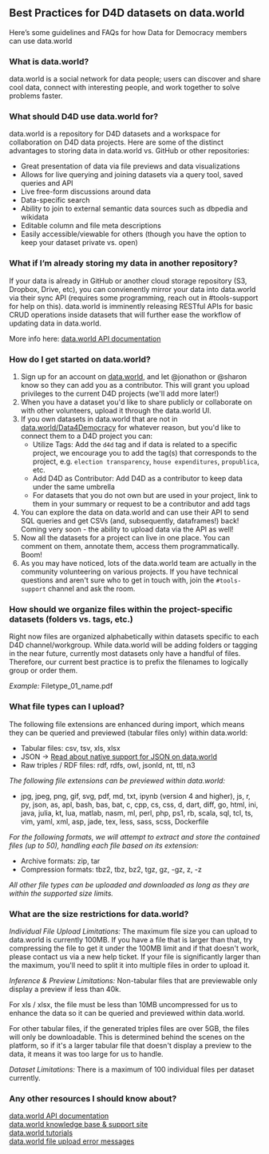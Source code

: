 ## Best Practices for D4D datasets on data.world
Here’s some guidelines and FAQs for how Data for Democracy members can use data.world  

### What is data.world?   
data.world is a social network for data people; users can discover and share cool data, connect with interesting people, and work together to solve problems faster. 

### What should D4D use data.world for?   
data.world is a repository for D4D datasets and a workspace for collaboration on D4D data projects. Here are some of the distinct advantages to storing data in data.world vs. GitHub or other repositories:
* Great presentation of data via file previews and data visualizations
* Allows for live querying and joining datasets via a query tool, saved queries and API
* Live free-form discussions around data
* Data-specific search
* Ability to join to external semantic data sources such as dbpedia and wikidata
* Editable column and file meta descriptions
* Easily accessible/viewable for others (though you have the option to keep your dataset private vs. open)

### What if I’m already storing my data in another repository?  
If your data is already in GitHub or another cloud storage repository (S3, Dropbox, Drive, etc), you can convienently mirror your data into data.world via their sync API (requires some programming, reach out in #tools-support for help on this). data.world is imminently releasing RESTful APIs for basic CRUD operations inside datasets that will further ease the workflow of updating data in data.world.   

More info here: [data.world API documentation](https://docs.data.world/documentation/api/)   

### How do I get started on data.world?
1. Sign up for an account on [data.world](https://data.world), and let @jonathon or @sharon know so they can add you as a contributor. This will grant you upload privileges to the current D4D projects (we'll add more later!)
2. When you have a dataset you'd like to share publicly or collaborate on with other volunteers, upload it through the data.world UI.
3. If you own datasets in data.world that are not in [data.world/Data4Democracy](https://data.world/data4democracy) for whatever reason, but you'd like to connect them to a D4D project you can:  
    * Utilize Tags: Add the `d4d` tag and if data is related to a specific project, we encourage you to add the tag(s) that corresponds to the project, e.g. `election transparency`, `house expenditures`, `propublica`, etc.
    * Add D4D as Contributor: Add D4D as a contributor to keep data under the same umbrella
    * For datasets that you do not own but are used in your project, link to them in your summary or request to be a contributor and add tags
4. You can explore the data on data.world and can use their API to send SQL queries and get CSVs (and, subsequently, dataframes!) back! Coming very soon - the ability to upload data via the API as well!
5. Now all the datasets for a project can live in one place. You can comment on them, annotate them, access them programmatically. Boom!
6. As you may have noticed, lots of the data.world team are actually in the community volunteering on various projects. If you have technical questions and aren't sure who to get in touch with, join the `#tools-support` channel and ask the room.

### How should we organize files within the project-specific datasets (folders vs. tags, etc.)
Right now files are organized alphabetically within datasets specific to each D4D channel/workgroup. While data.world will be adding folders or tagging in the near future, currently most datasets only have a handful of files. Therefore, our current best practice is to prefix the filenames to logically group or order them.

_Example:_ Filetype_01_name.pdf

### What file types can I upload?
The following file extensions are enhanced during import, which means they can be queried and previewed (tabular files only) within data.world:
* Tabular files: csv, tsv, xls, xlsx
* JSON -> [Read about native support for JSON on data.world](https://meta.data.world/json-exposed-2c9c8fe1187d#.81g2y1oq5)
* Raw triples / RDF files: rdf, rdfs, owl, jsonld, nt, ttl, n3

_The following file extensions can be previewed within data.world:_
* jpg, jpeg, png, gif, svg, pdf, md, txt, ipynb (version 4 and higher), js, r, py, json, as, apl, bash, bas, bat, c, cpp, cs, css, d, dart, diff, go, html, ini, java, julia, kt, lua, matlab, nasm, ml, perl, php, ps1, rb, scala, sql, tcl, ts, vim, yaml, xml, asp, jade, tex, less, sass, scss, Dockerfile

_For the following formats, we will attempt to extract and store the contained files (up to 50), handling each file based on its extension:_
* Archive formats: zip, tar
* Compression formats: tbz2, tbz, bz2, tgz, gz, -gz, z, -z

_All other file types can be uploaded and downloaded as long as they are within the supported size limits._

### What are the size restrictions for data.world?

_Individual File Upload Limitations:_
The maximum file size you can upload to data.world is currently 100MB. If you have a file that is larger than that, try compressing the file to get it under the 100MB limit and if that doesn't work, please contact us via a new help ticket. If your file is significantly larger than the maximum, you'll need to split it into multiple files in order to upload it.

_Inference & Preview Limitations:_
Non-tabular files that are previewable only display a preview if less than 40k.

For xls / xlsx, the file must be less than 10MB uncompressed for us to enhance the data so it can be queried and previewed within data.world. 

For other tabular files, if the generated triples files are over 5GB, the files will only be downloadable. This is determined behind the scenes on the platform, so if it's a larger tabular file that doesn't display a preview to the data, it means it was too large for us to handle.

_Dataset Limitations:_
There is a maximum of 100 individual files per dataset currently.   


### Any other resources I should know about?     
[data.world API documentation](https://docs.data.world/documentation/api/)    
[data.world knowledge base & support site](https://help.data.world/support/home)    
[data.world tutorials](https://docs.data.world/)    
[data.world file upload error messages](https://help.data.world/support/solutions/articles/14000049447-file-upload-error-messages)
